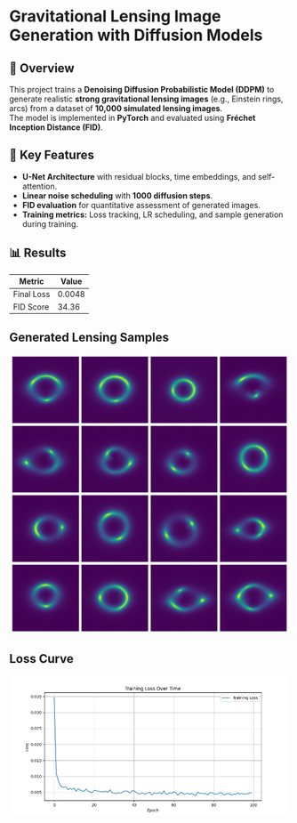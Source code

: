 # Gravitational Lensing Image Generation with Diffusion Models  

## 📌 Overview  
This project trains a **Denoising Diffusion Probabilistic Model (DDPM)** to generate realistic **strong gravitational lensing images** (e.g., Einstein rings, arcs) from a dataset of **10,000 simulated lensing images**.  
The model is implemented in **PyTorch** and evaluated using **Fréchet Inception Distance (FID)**.  

## 🚀 Key Features  
- **U-Net Architecture** with residual blocks, time embeddings, and self-attention.  
- **Linear noise scheduling** with **1000 diffusion steps**.  
- **FID evaluation** for quantitative assessment of generated images.  
- **Training metrics:** Loss tracking, LR scheduling, and sample generation during training.  

## 📊 Results  

| **Metric**           | **Value**             |
|----------------------|----------------------|
| Final Loss          | 0.0048               |
| FID Score          | 34.36                |


## Generated Lensing Samples  
![Generated Samples](final_samples.png) 

## Loss Curve
![Loss Curve](loss_curve_epoch_100.png) 


